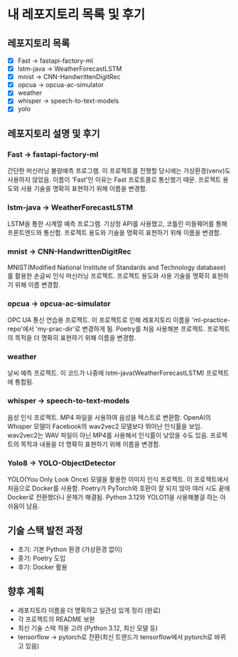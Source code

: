 # 내 레포지토리 목록 및 후기

## 레포지토리 목록

- [x] Fast → fastapi-factory-ml
- [x] lstm-java → WeatherForecastLSTM
- [x] mnist → CNN-HandwrittenDigitRec 
- [x] opcua → opcua-ac-simulator
- [x] weather
- [x] whisper → speech-to-text-models
- [x] yolo

## 레포지토리 설명 및 후기

### Fast → fastapi-factory-ml
간단한 머신러닝 불량예측 프로그램. 이 프로젝트를 진행할 당시에는 가상환경(venv)도 사용하지 않았음. 이름이 'Fast'인 이유는 Fast 프로토콜로 통신했기 때문. 프로젝트 용도와 사용 기술을 명확히 표현하기 위해 이름을 변경함.

### lstm-java → WeatherForecastLSTM
LSTM을 통한 시계열 예측 프로그램. 기상청 API를 사용했고, 코틀린 미들웨어를 통해 프론트엔드와 통신함. 프로젝트 용도와 기술을 명확히 표현하기 위해 이름을 변경함.

### mnist → CNN-HandwrittenDigitRec
MNIST(Modified National Institute of Standards and Technology database)를 활용한 손글씨 인식 머신러닝 프로젝트. 프로젝트 용도와 사용 기술을 명확히 표현하기 위해 이름 변경함.

### opcua → opcua-ac-simulator
OPC UA 통신 연습용 프로젝트. 이 프로젝트로 인해 레포지토리 이름을 'ml-practice-repo'에서 'my-prac-dir'로 변경하게 됨. Poetry를 처음 사용해본 프로젝트. 프로젝트의 목적을 더 명확히 표현하기 위해 이름을 변경함.

### weather
날씨 예측 프로젝트. 이 코드가 나중에 lstm-java(WeatherForecastLSTM) 프로젝트에 통합됨.

### whisper → speech-to-text-models
음성 인식 프로젝트. MP4 파일을 사용하여 음성을 텍스트로 변환함. OpenAI의 Whisper 모델이 Facebook의 wav2vec2 모델보다 뛰어난 인식률을 보임. wav2vec2는 WAV 파일이 아닌 MP4를 사용해서 인식률이 낮았을 수도 있음. 프로젝트의 목적과 내용을 더 명확히 표현하기 위해 이름을 변경함.

### Yolo8 -> YOLO-ObjectDetector
YOLO(You Only Look Once) 모델을 활용한 이미지 인식 프로젝트. 이 프로젝트에서 처음으로 Docker를 사용함. Poetry가 PyTorch와 호환이 잘 되지 않아 여러 시도 끝에 Docker로 전환했더니 문제가 해결됨. Python 3.12와 YOLO11을 사용해볼걸 하는 아쉬움이 남음.

## 기술 스택 발전 과정
- 초기: 기본 Python 환경 (가상환경 없이)
- 중기: Poetry 도입
- 후기: Docker 활용

## 향후 계획
- 레포지토리 이름을 더 명확하고 일관성 있게 정리 (완료)
- 각 프로젝트의 README 보완
- 최신 기술 스택 적용 고려 (Python 3.12, 최신 모델 등)
- tensorflow -> pytorch로 전환(최신 트렌드가 tensorflow에서 pytorch로 바뀌고 있음)